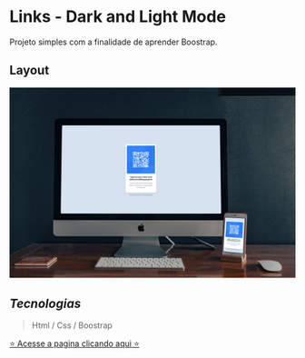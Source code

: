 
# Links - Dark and Light Mode
Projeto simples com a finalidade de aprender Boostrap.

## Layout

<img src="images/layout.jpg" />

## *Tecnologias*
> Html / Css / Boostrap

[⭐ Acesse a pagina clicando aqui ⭐](https://robertodev3.github.io/Qr-Code)
